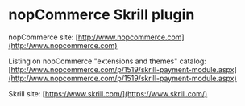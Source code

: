 ﻿nopCommerce Skrill plugin
===========

nopCommerce site: [http://www.nopcommerce.com](http://www.nopcommerce.com)

Listing on nopCommerce "extensions and themes" catalog: [http://www.nopcommerce.com/p/1519/skrill-payment-module.aspx](http://www.nopcommerce.com/p/1519/skrill-payment-module.aspx)

Skrill site: [https://www.skrill.com/](https://www.skrill.com/)
